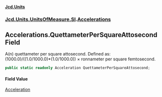 #### [Jcd.Units](index.md 'index')
### [Jcd.Units.UnitsOfMeasure.SI](Jcd.Units.UnitsOfMeasure.SI.md 'Jcd.Units.UnitsOfMeasure.SI').[Accelerations](Accelerations.md 'Jcd.Units.UnitsOfMeasure.SI.Accelerations')

## Accelerations.QuettameterPerSquareAttosecond Field

A(n) quettameter per square attosecond. Defined as: (1000.0)/((1.0/1000.0)*(1.0/1000.0)) × ronnameter per square femtosecond.

```csharp
public static readonly Acceleration QuettameterPerSquareAttosecond;
```

#### Field Value
[Acceleration](Acceleration.md 'Jcd.Units.UnitTypes.Acceleration')